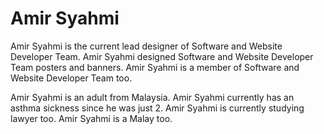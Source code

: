 # Amir Syahmi
Amir Syahmi is the current lead designer of Software and Website Developer Team. Amir Syahmi designed Software and Website Developer Team posters and banners. Amir Syahmi is a member of Software and Website Developer Team too.

Amir Syahmi is an adult from Malaysia. Amir Syahmi currently has an asthma sickness since he was just 2. Amir Syahmi is currently studying lawyer too. Amir Syahmi is a Malay too. 